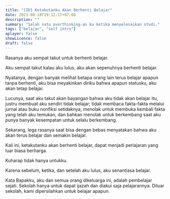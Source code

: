```yaml
---
title: "[ID] Ketakutanku Akan Berhenti Belajar"
date: 2023-08-18T19:12:17+07:00
description: "" 
summary: "Salah satu overthinking-an ku ketika menyelesaikan studi."
tags: ["belajar", "self intro"]
aplayer: false
showLicence: false
draft: false
---
```


Rasanya aku sempat takut untuk berhenti belajar. 

Aku sempat takut kalau aku lulus, aku akan sepenuhnya berhenti belajar. 

Nyatanya, dengan banyak melihat betapa orang lain terus belajar apapun tanpa berhenti, aku bisa meyakinkan diriku bahwa apapun statusku, aku akan tetap belajar. 

Lucunya, saat aku takut akan bayangan bahwa aku tidak akan belajar itu, justru membuat aku sendiri tidak belajar; tidak membaca fakta-fakta melalui jurnal atau buku nonfiksi setidaknya, menolak untuk membuka kembali fakta yang telah aku temukan, dan bahkan menolak untuk berkembang saat aku punya  banyak kesempatan untuk selalu berkembang. 

Sekarang, lega rasanya saat bisa dengan bebas menyatakan bahwa aku akan terus belajar dan semakin belajar. 

Kali ini, ketakutanku akan berhenti belajar, dapat menjadi perlajaran yang luar biasa berharga. 

Kuharap tidak hanya untukku.

Karena sebelum, ketika, dan setelah aku lulus, aku senantiasa belajar.

Kata Bapakku, aku dan semua orang dikeluarga ini, adalah pembelajar sejati. Sekolah hanya untuk dapat ijazah dan diakui saja pelajarannya. Diluar sekolah, kami dipersilahkan untuk belajar apapun. 